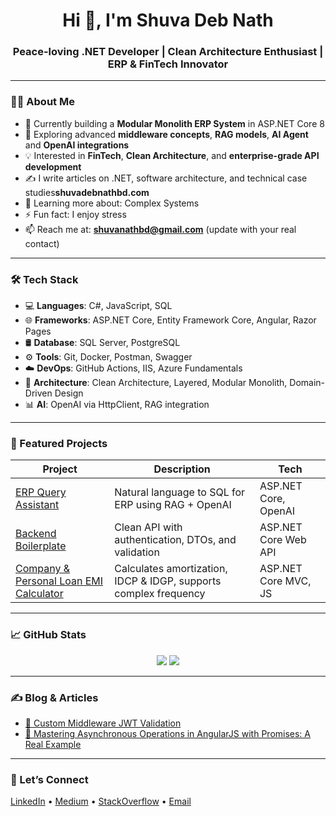 <h1 align="center">Hi 👋, I'm Shuva Deb Nath</h1>
<h3 align="center">Peace-loving .NET Developer | Clean Architecture Enthusiast | ERP & FinTech Innovator</h3>

---

### 👨‍💻 About Me

- 🔭 Currently building a **Modular Monolith ERP System** in ASP.NET Core 8  
- 🌱 Exploring advanced **middleware concepts**, **RAG models**, **AI Agent** and **OpenAI integrations**  
- 💡 Interested in **FinTech**, **Clean Architecture**, and **enterprise-grade API development**  
- ✍️ I write articles on .NET, software architecture, and technical case studies**shuvadebnathbd.com**
- 🌱 Learning more about: Complex Systems
- ⚡ Fun fact: I enjoy stress
- 📫 Reach me at: **shuvanathbd@gmail.com** (update with your real contact)

---

### 🛠️ Tech Stack

- 💻 **Languages**: C#, JavaScript, SQL  
- 🌐 **Frameworks**: ASP.NET Core, Entity Framework Core, Angular, Razor Pages  
- 🛢 **Database**: SQL Server, PostgreSQL  
- ⚙️ **Tools**: Git, Docker, Postman, Swagger  
- ☁️ **DevOps**: GitHub Actions, IIS, Azure Fundamentals  
- 🧠 **Architecture**: Clean Architecture, Layered, Modular Monolith, Domain-Driven Design  
- 📊 **AI**: OpenAI via HttpClient, RAG integration

---

### 🚀 Featured Projects

| Project | Description | Tech |
|--------|-------------|------|
| [ERP Query Assistant](UpComming) | Natural language to SQL for ERP using RAG + OpenAI | ASP.NET Core, OpenAI |
| [Backend Boilerplate]((https://github.com/ShuvaDebNath/BackendBoilerplate)) | Clean API with authentication, DTOs, and validation | ASP.NET Core Web API |
| [Company & Personal Loan EMI Calculator](UpComming) | Calculates amortization, IDCP & IDGP, supports complex frequency | ASP.NET Core MVC, JS |

---

### 📈 GitHub Stats

<p align="center">
  <img src="https://github-readme-stats.vercel.app/api?username=shuvadn&show_icons=true&theme=default" />
  <img src="https://github-readme-stats.vercel.app/api/top-langs/?username=shuvadn&layout=compact" />
</p>

---

### ✍️ Blog & Articles

- [🔗 Custom Middleware JWT Validation]((https://medium.com/@shuvadebnathbd/how-to-manually-validate-a-jwt-token-in-middleware-for-asp-net-core-3d0df72d8885))
- [🔗 Mastering Asynchronous Operations in AngularJS with Promises: A Real Example](https://medium.com/@shuvadebnathbd/mastering-asynchronous-operations-in-angularjs-with-promises-a-real-example-e964433125d3)

---

### 🤝 Let’s Connect

<p align="left">
  <a href="https://www.linkedin.com/in/shuva-deb-nath-50140a116/" target="_blank">LinkedIn</a> • 
  <a href="https://medium.com/@shuvadebnathbd" target="_blank">Medium</a> • 
  <a href="https://stackoverflow.com/users/9460987/shuva-deb-nath" target="_blank">StackOverflow</a> • 
  <a href="mailto:shuvanathbd@gmail.com.com">Email</a>
</p>
